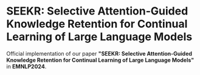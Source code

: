 # SEEKR: Selective Attention-Guided Knowledge Retention for Continual Learning of Large Language Models
Official implementation of our paper **"SEEKR: Selective Attention-Guided Knowledge Retention for Continual Learning of Large Language Models"** in **EMNLP2024**. 
